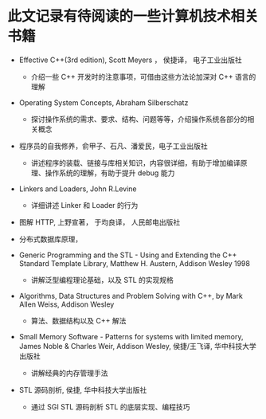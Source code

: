 # 此文记录有待阅读的一些计算机技术相关书籍
+ Effective C++(3rd edition), Scott Meyers ， 侯捷译， 电子工业出版社
    + 介绍一些 C++ 开发时的注意事项，可借由这些方法论加深对 C++ 语言的理解

+ Operating System Concepts, Abraham Silberschatz
    + 探讨操作系统的需求、要求、结构、问题等等，介绍操作系统各部分的相关概念

+ 程序员的自我修养，俞甲子、石凡、潘爱民，电子工业出版社
	+ 讲述程序的装载、链接与库相关知识，内容很详细，有助于增加编译原理、操作系统的理解，有助于提升 debug 能力

+ Linkers and Loaders, John R.Levine
	+ 详细讲述 Linker 和 Loader 的行为

+ 图解 HTTP, 上野宣著， 于均良译， 人民邮电出版社

+ 分布式数据库原理， 

+ Generic Programming and the STL - Using and Extending the C++ Standard Template Library, Matthew H. Austern, Addison Wesley 1998
	+ 讲解泛型编程理论基础，以及 STL 的实现规格

+ Algorithms, Data Structures and Problem Solving with C++, by Mark Allen Weiss, Addison Wesley
	+ 算法、数据结构以及 C++ 解法

+ Small Memory Software - Patterns for systems with limited memory, James Noble & Charles Weir, Addison Wesley, 侯捷/王飞译, 华中科技大学出版社
	+ 讲解经典的内存管理手法

+ STL 源码剖析, 侯捷, 华中科技大学出版社
	+ 通过 SGI STL 源码剖析 STL 的底层实现、编程技巧
